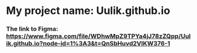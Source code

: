 # My project name: Uulik.github.io

### The link to Figma: https://www.figma.com/file/WDhwMpZ9TPYa4jJ78zZQpp/Uulik.github.io?node-id=1%3A3&t=QnSbHuvd2VlKW376-1
